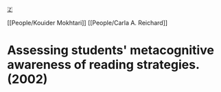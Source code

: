 [🇿](zotero://select/library/items/5RMARB43)

[[People/Kouider Mokhtari]] [[People/Carla A. Reichard]] 
# Assessing students' metacognitive awareness of reading strategies. (2002)

